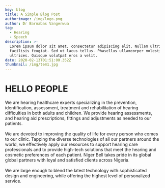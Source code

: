 ```yaml
---
key: blog
title: A Simple Blog Post
authorimage: /img/logo.png
author: Dr Barnabas Vangerwua
tag:
  - Hearing
  - Speech
description: >-
  Lorem ipsum dolor sit amet, consectetur adipiscing elit. Nullam ultricies
  facilisis feugiat. Sed ut lacus tellus. Phasellus ullamcorper molestie
  ultrices. Quisque volutpat eros a velit.
date: 2020-02-13T01:51:00.352Z
thumbnail: /img/tem1.jpg
---
```


# **HELLO PEOPLE**

We are hearing healthcare experts specializing in the prevention, identification, assessment, treatment and rehabilitation of hearing difficulties in both adults and children. We provide hearing assessments, and hearing aid prescriptions, fittings and adjustments as needed to our patients.\
\
We are devoted to improving the quality of life for every person who comes to our clinic. Tapping the diverse technologies of all our partners around the world, we effectively apply our resources to support hearing care professionals and to provide high-tech solutions that meet the hearing and cosmetic preferences of each patient. Niger Bell takes pride in its global global partners with loyal and satisfied clients across Nigeria.\
\
We are large enough to blend the latest technology with sophisticated design and engineering, while offering the highest level of personalized service.
